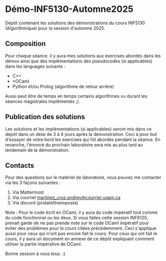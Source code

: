 # Démo-INF5130-Automne2025
Dépôt contenant les solutions des démonstrations du cours INF5130 (Algorithmique) pour la session d'automne 2025.

## Composition

Pour chaque séance, il y aura mes solutions aux exercises abordés dans les démos ainsi que des implémentations des pseudocodes (si applicables) dans les languages suivants :
- C++
- *OCaml
- Python et/ou Prolog (algorithme de retour arrière)

Aussi peut être de temps en temps certains algorithmes vu durant les séances magistrales implémentés ;).

## Publication des solutions

Les solutions et les implémentations (si applicables) seront mis dans ce dépôt dans un delai de 3 à 4 jours après la démonstration. 
Ceci à pour but d'essayer de votre bord les exercises qui fût abordés pendant la séance. En revanche, l'énoncé du prochain laboratoire 
sera mis au plus tard au lendemain de la démonstration.


## Contacts

Pour des questions sur le matériel de laboratoire, vous pouvez me contacter via les 3 façons suivantes :

1. Via Mattermost 
2. Via courriel <martinez_cruz.andrey@courrier.uqam.ca>
3. Via discord (pridateltheimposta)


Note : Pour le code écrit en OCaml, il y aura du code impératif tout comme du code fonctionnel ou les deux. Si vous faites cette session INF6120, prenait garde de ne pas prende note
sur le code OCaml impératif pour éviter des problèmes pour le cours citées précédemment. Ceci s'applique aussi pour ceux qui n'ont pas encore fait le cours. Pour ceux qui ont fait le cours,
il y aura un document en annexe de ce dépôt expliquant comment utiliser la partie impérative de OCaml.


Bonne session à vous tous. :)
